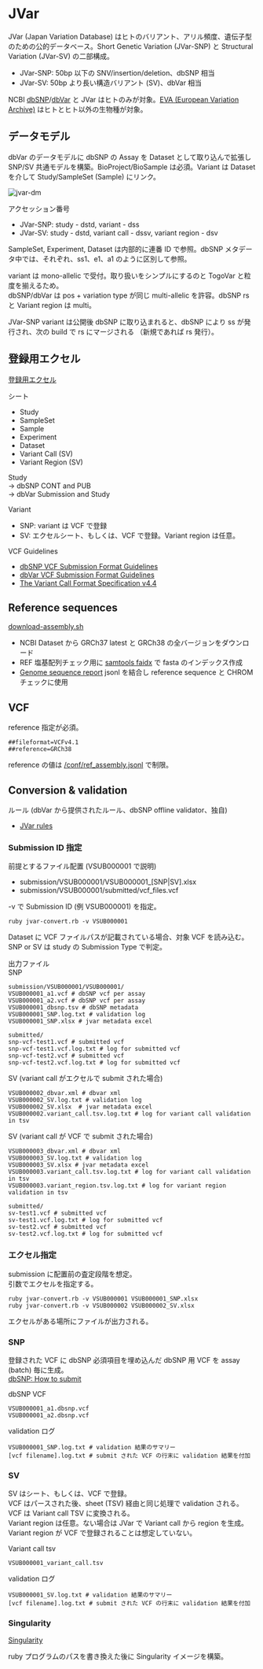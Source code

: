 # JVar

JVar (Japan Variation Database) はヒトのバリアント、アリル頻度、遺伝子型のための公的データベース。Short Genetic Variation (JVar-SNP) と Structural Variation (JVar-SV) の二部構成。  

* JVar-SNP: 50bp 以下の SNV/insertion/deletion、dbSNP 相当
* JVar-SV: 50bp より長い構造バリアント (SV)、dbVar 相当

NCBI [dbSNP](https://ncbi.nlm.nih.gov/snp)/[dbVar](https://ncbi.nlm.nih.gov/dbvar) と JVar はヒトのみが対象。[EVA (European Variation Archive)](https://www.ebi.ac.uk/eva/) はヒトとヒト以外の生物種が対象。

## データモデル

dbVar のデータモデルに dbSNP の Assay を Dataset として取り込んで拡張し SNP/SV 共通モデルを構築。BioProject/BioSample は必須。Variant は Dataset を介して Study/SampleSet (Sample) にリンク。  

![jvar-dm](https://github.com/ddbj/jvar/assets/5100160/8641c247-2548-4888-b124-503470267576)

アクセッション番号  
* JVar-SNP: study - dstd, variant - dss  
* JVar-SV: study - dstd, variant call - dssv, variant region - dsv  

SampleSet, Experiment, Dataset は内部的に連番 ID で参照。dbSNP メタデータ中では、それぞれ、ss1、e1、a1 のように区別して参照。　　

variant は mono-allelic で受付。取り扱いをシンプルにするのと TogoVar と粒度を揃えるため。  
dbSNP/dbVar は pos + variation type が同じ multi-allelic を許容。dbSNP rs と Variant region は multi。

JVar-SNP variant は公開後 dbSNP に取り込まれると、dbSNP により ss が発行され、次の build で rs にマージされる （新規であれば rs 発行）。

## 登録用エクセル

[登録用エクセル](/submission_excel/)

シート
* Study  
* SampleSet  
* Sample  
* Experiment  
* Dataset   
* Variant Call (SV)
* Variant Region (SV)

Study   
→ dbSNP CONT and PUB  
→ dbVar Submission and Study 

Variant  
* SNP: variant は VCF で登録  
* SV: エクセルシート、もしくは、VCF で登録。Variant region は任意。

VCF Guidelines  
* [dbSNP VCF Submission Format Guidelines](https://www.ncbi.nlm.nih.gov/projects/SNP/docs/dbSNP_VCF_Submission.pdf)  
* [dbVar VCF Submission Format Guidelines](https://www.ncbi.nlm.nih.gov/core/assets/dbvar/files/dbVar_VCF_Submission.pdf)
* [The Variant Call Format Specification v4.4](https://samtools.github.io/hts-specs/VCFv4.4.pdf)

## Reference sequences

[download-assembly.sh](download-assembly.sh)

* NCBI Dataset から GRCh37 latest と GRCh38 の全バージョンをダウンロード  
* REF 塩基配列チェック用に [samtools faidx](http://www.htslib.org/doc/samtools-faidx.html) で fasta のインデックス作成
* [Genome sequence report](https://www.ncbi.nlm.nih.gov/datasets/docs/v2/reference-docs/data-reports/genome-sequence/) jsonl を結合し reference sequence と CHROM チェックに使用

## VCF

reference 指定が必須。

```
##fileformat=VCFv4.1
##reference=GRCh38
```

reference の値は [/conf/ref_assembly.jsonl](/conf/ref_assembly.jsonl) で制限。

## Conversion & validation

ルール (dbVar から提供されたルール、dbSNP offline validator、独自)  
* [JVar rules](https://docs.google.com/spreadsheets/d/15pENGHA9hkl6QIueFb44fhQfQMThRB2tbvSE6hItHEU/edit#gid=576708402)

### Submission ID 指定

前提とするファイル配置 (VSUB000001 で説明)    
* submission/VSUB000001/VSUB000001_[SNP|SV].xlsx 
* submission/VSUB000001/submitted/vcf_files.vcf

-v で Submission ID (例 VSUB000001) を指定。  
```
ruby jvar-convert.rb -v VSUB000001
```

Dataset に VCF ファイルパスが記載されている場合、対象 VCF を読み込む。   
SNP or SV は study の Submission Type で判定。  

出力ファイル  
SNP  
```
submission/VSUB000001/VSUB000001/
VSUB000001_a1.vcf # dbSNP vcf per assay
VSUB000001_a2.vcf # dbSNP vcf per assay
VSUB000001_dbsnp.tsv # dbSNP metadata
VSUB000001_SNP.log.txt # validation log
VSUB000001_SNP.xlsx # jvar metadata excel

submitted/
snp-vcf-test1.vcf # submitted vcf
snp-vcf-test1.vcf.log.txt # log for submitted vcf
snp-vcf-test2.vcf # submitted vcf
snp-vcf-test2.vcf.log.txt # log for submitted vcf
```

SV (variant call がエクセルで submit された場合)     
```
VSUB000002_dbvar.xml # dbvar xml
VSUB000002_SV.log.txt # validation log
VSUB000002_SV.xlsx  # jvar metadata excel
VSUB000002.variant_call.tsv.log.txt # log for variant call validation in tsv
```

SV (variant call が VCF で submit された場合)     
```
VSUB000003_dbvar.xml # dbvar xml
VSUB000003_SV.log.txt # validation log
VSUB000003_SV.xlsx # jvar metadata excel
VSUB000003.variant_call.tsv.log.txt # log for variant call validation in tsv
VSUB000003.variant_region.tsv.log.txt # log for variant region validation in tsv

submitted/
sv-test1.vcf # submitted vcf
sv-test1.vcf.log.txt # log for submitted vcf
sv-test2.vcf # submitted vcf
sv-test2.vcf.log.txt # log for submitted vcf
```

### エクセル指定

submission に配置前の査定段階を想定。  
引数でエクセルを指定する。

```
ruby jvar-convert.rb -v VSUB000001 VSUB000001_SNP.xlsx
ruby jvar-convert.rb -v VSUB000002 VSUB000002_SV.xlsx
```

エクセルがある場所にファイルが出力される。  


### SNP

登録された VCF に dbSNP 必須項目を埋め込んだ dbSNP 用 VCF を assay (batch) 毎に生成。  
[dbSNP: How to submit](https://www.ncbi.nlm.nih.gov/snp/docs/submission/hts_launch_and_introductory_material/)

dbSNP VCF  
```
VSUB000001_a1.dbsnp.vcf
VSUB000001_a2.dbsnp.vcf
```

validation ログ  
```
VSUB000001_SNP.log.txt # validation 結果のサマリー
[vcf filename].log.txt # submit された VCF の行末に validation 結果を付加 
```

### SV

SV はシート、もしくは、VCF で登録。  
VCF はパースされた後、sheet (TSV) 経由と同じ処理で validation される。VCF は Variant call TSV に変換される。  
Variant region は任意。ない場合は JVar で Variant call から region を生成。 
Variant region が VCF で登録されることは想定していない。  

Variant call tsv
```
VSUB000001_variant_call.tsv
```

validation ログ   
```
VSUB000001_SV.log.txt # validation 結果のサマリー
[vcf filename].log.txt # submit された VCF の行末に validation 結果を付加 
```

### Singularity

[Singularity](/singularity/Singularity)

ruby プログラムのパスを書き換えた後に Singularity イメージを構築。